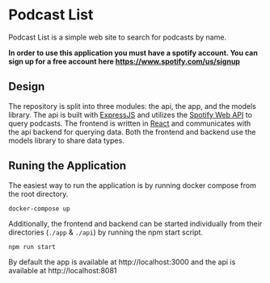 # Podcast List

Podcast List is a simple web site to search for podcasts by name.

**In order to use this application you must have a spotify account. You can sign up for a free account here https://www.spotify.com/us/signup** 

## Design

The repository is split into three modules: the api, the app, and the models library. The api is built with [ExpressJS](https://expressjs.com/) and utilizes the [Spotify Web API](https://developer.spotify.com/documentation/web-api/) to query podcasts. The frontend is written in [React](https://reactjs.org/) and communicates with the api backend for querying data. Both the frontend and backend use the models library to share data types.

## Runing the Application

The easiest way to run the application is by running docker compose from the root directory.

    docker-compose up

Additionally, the frontend and backend can be started individually from their directories (`./app` & `./api`) by running the npm start script.

    npm run start   

By default the app is available at http://localhost:3000 and the api is available at http://localhost:8081


